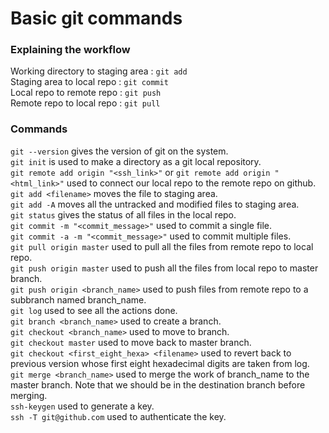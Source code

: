 # Basic git commands

### Explaining the workflow

Working directory to staging area : `git add`</br>
Staging area to local repo : `git commit`</br>
Local repo to remote repo : `git push`</br>
Remote repo to local repo : `git pull`</br>

### Commands
`git --version` gives the version of git on the system. </br>
`git init` is used to make a directory as a git local repository. </br>
`git remote add origin "<ssh_link>"` or `git remote add origin "<html_link>"` used to connect our local repo to the remote repo on github. </br>
`git add <filename>` moves the file to staging area. </br>
`git add -A` moves all the untracked and modified files to staging area. </br>
`git status` gives the status of all files in the local repo. </br>
`git commit -m "<commit_message>"` used to commit a single file. </br>
`git commit -a -m "<commit_message>"` used to commit multiple files. </br>
`git pull origin master` used to pull all the files from remote repo to local repo. </br>
`git push origin master` used to push all the files from local repo to master branch. </br>
`git push origin <branch_name>` used to push files from remote repo to a subbranch named branch_name. </br>
`git log` used to see all the actions done. </br>
`git branch <branch_name>` used to create a branch. </br>
`git checkout <branch_name>` used to move to branch. </br>
`git checkout master` used to move back to master branch. </br>
`git checkout <first_eight_hexa> <filename>` used to revert back to previous version whose first eight hexadecimal digits are taken from log. </br>
`git merge <branch_name>` used to merge the work of branch_name to the master branch. Note that we should be in the destination branch before merging. </br>
`ssh-keygen` used to generate a key. </br>
`ssh -T git@github.com` used to authenticate the key. </br>




